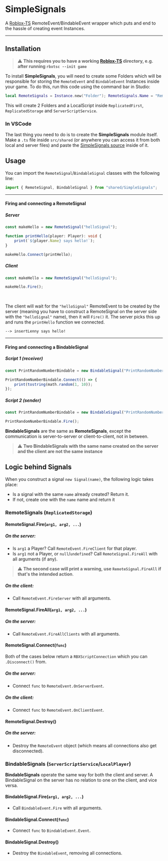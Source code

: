 # SimpleSignals
A [Roblox-TS](https://github.com/roblox-ts/roblox-ts) RemoteEvent/BindableEvent wrapper which puts and end to the hassle of creating event Instances.
<hr>

## Installation
> ⚠️ **This requires you to have a working [Roblox-TS](https://github.com/roblox-ts/roblox-ts) directory, e.g. after running `rbxtsc --init game`**

To install **SimpleSignals**, you will need to create some Folders which will be responsible for storing the `RemoteEvent` and `BindableEvent` Instances inside your game. To do this, run this code using the command bar in Studio:
```lua
local RemoteSignals = Instance.new("Folder"); RemoteSignals.Name = "RemoteSignals"; RemoteSignals.Parent = game:GetService("ReplicatedStorage"); local serverBindableSignals = Instance.new("Folder"); serverBindableSignals.Name = "BindableSignals"; serverBindableSignals.Parent = game:GetService("ServerScriptService"); local SimpleSignalsLocalInitializer = Instance.new("LocalScript"); SimpleSignalsLocalInitializer.Name = "SimpleSignalsLocalInitializer"; SimpleSignalsLocalInitializer.Source = 'local BindableSignals = Instance.new("Folder");\nBindableSignals.Name = "BindableSignals";\nBindableSignals.Parent = game:GetService("Players").LocalPlayer;'; SimpleSignalsLocalInitializer.Parent = game:GetService("ReplicatedFirst");
```
This will create 2 Folders and a LocalScript inside `ReplicatedFirst`, `ReplicatedStorage` and `ServerScriptService`.

### In VSCode
The last thing you need to do is to create the **SimpleSignals** module itself. Make a `.ts` file inside `src/shared` (or anywhere you can access it from both local and server files) and paste the [SimpleSignals source](https://github.com/insertLenny/SimpleSignals/blob/master/SimpleSignals.ts) inside of it.

## Usage
You can import the `RemoteSignal`/`BindableSignal` classes with the following line:
```ts
import { RemoteSignal, BindableSignal } from "shared/SimpleSignals";
```
<hr>

#### Firing and connecting a RemoteSignal
##### Server
```ts
const makeHello = new RemoteSignal("helloSignal");

function printHello(player: Player): void {
	print(`${player.Name} says hello!`);
}

makeHello.Connect(printHello);
```
##### Client
```ts
const makeHello = new RemoteSignal("helloSignal");

makeHello.Fire();
```
<br>

The client will wait for the `"helloSignal"` RemoteEvent to be created by the server (meaning you have to construct a RemoteSignal on the server side with the `"helloSignal"` name), then it will `Fire()` it. The server picks this up and runs the `printHello` function we connected.

```
--> insertLenny says hello!
```
<hr>

#### Firing and connecting a BindableSignal
##### Script 1 (receiver)
```ts
const PrintRandomNumberBindable = new BindableSignal("PrintRandomNumber");

PrintRandomNumberBindable.Connect(() => {
	print(tostring(math.random(1, 10));
});
```
##### Script 2 (sender)
```ts
const PrintRandomNumberBindable = new BindableSignal("PrintRandomNumber");

PrintRandomNumberBindable.Fire();
```
**BindableSignals** are the same as **RemoteSignals**, except the communication is server-to-server or client-to-client, not in between.

> ⚠️ **Two BindableSignals with the same name created on the server and the client are not the same instance**

## Logic behind Signals
When you construct a signal `new Signal(name)`, the following logic takes place:
* Is a signal with the same `name` already created? Return it.
* If not, create one with the `name` name and return it

### RemoteSignals (`ReplicatedStorage`)
#### RemoteSignal.Fire(`arg1, arg2, ...`)
##### On the server:
* Is `arg1` a Player? Call `RemoteEvent.FireClient` for that player.
* Is `arg1` not a Player, or `null`/`undefined`? Call `RemoteSignal.FireAll` with all arguments (if any).
> ⚠️ **The second case will print a warning, use `RemoteSignal.FireAll` if that's the intended action**.

##### On the client:
* Call `RemoteEvent.FireServer` with all arguments.

#### RemoteSignal.FireAll(`arg1, arg2, ...`)
##### On the server:
* Call `RemoteEvent.FireAllClients` with all arguments.

#### RemoteSignal.Connect(`func`)
Both of the cases below return a `RBXScriptConnection` which you can `.Disconnect()` from.
##### On the server:
* Connect `func` to `RemoteEvent.OnServerEvent`.

##### On the client:
* Connect `func` to `RemoteEvent.OnClientEvent`.

#### RemoteSignal.Destroy()
##### On the server:
* Destroy the `RemoteEvent` object (which means all connections also get disconnected).

### BindableSignals (`ServerScriptService`/`LocalPlayer`)
**BindableSignals** operate the same way for both the client and server. A BindableSignal on the server has no relation to one on the client, and vice versa.
#### BindableSignal.Fire(`arg1, arg2, ...`)
* Call `BindableEvent.Fire` with all arguments.

#### BindableSignal.Connect(`func`)
* Connect `func` to `BindableEvent.Event`.

#### BindableSignal.Destroy()

* Destroy the `BindableEvent`, removing all connections.
